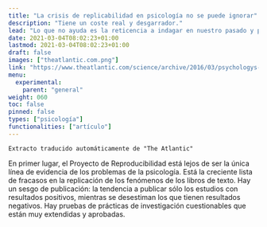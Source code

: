 ```yaml
---
title: "La crisis de replicabilidad en psicología no se puede ignorar"
description: "Tiene un coste real y desgarrador."
lead: "Lo que no ayuda es la reticencia a indagar en nuestro pasado y preguntarse qué hay que revisar. Ha llegado el momento de hacer cuentas con nuestro pasado. Nuestro futuro podría depender de ello."
date: 2021-03-04T08:02:23+01:00
lastmod: 2021-03-04T08:02:23+01:00
draft: false
images: ["theatlantic.com.png"]
link: "https://www.theatlantic.com/science/archive/2016/03/psychologys-replication-crisis-cant-be-wished-away/472272/"
menu:
  experimental:
    parent: "general"
weight: 060
toc: false
pinned: false
types: ["psicología"]
functionalities: ["artículo"]
---
```


```text
Extracto traducido automáticamente de "The Atlantic"
```

En primer lugar, el Proyecto de Reproducibilidad está lejos de ser la única línea de evidencia de los problemas de la psicología. Está la creciente lista de fracasos en la replicación de los fenómenos de los libros de texto. Hay un sesgo de publicación: la tendencia a publicar sólo los estudios con resultados positivos, mientras se desestiman los que tienen resultados negativos. Hay pruebas de prácticas de investigación cuestionables que están muy extendidas y aprobadas.
